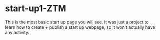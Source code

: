 # start-up1-ZTM
This is the most basic start up page you will see. It was just a project to learn how to create + publish a start up webpage, so it won't actually have any activity.
